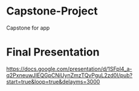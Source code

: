 # Capstone-Project
Capstone for app
# Final Presentation
https://docs.google.com/presentation/d/1SFpl4_a-q2PxneuwJIEQGpCNiUynZmzTQvPguL2zd0I/pub?start=true&loop=true&delayms=3000
